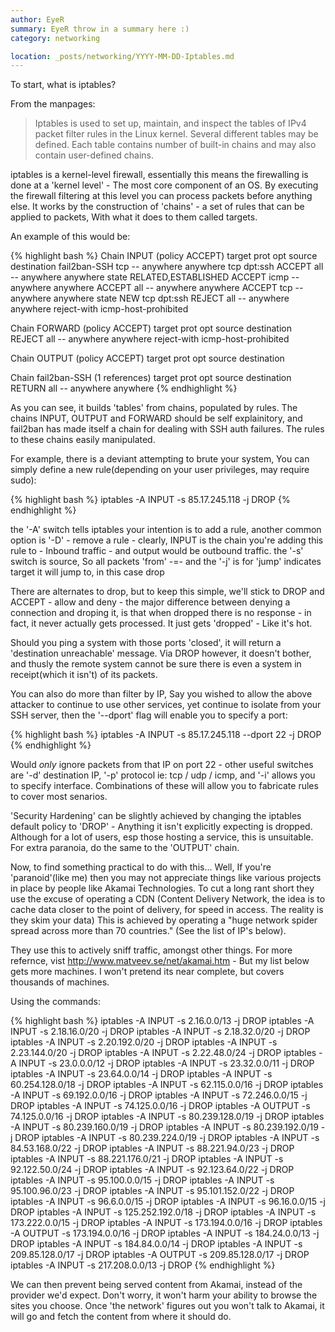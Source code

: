 ```yaml
---
author: EyeR
summary: EyeR throw in a summary here :)
category: networking

location: _posts/networking/YYYY-MM-DD-Iptables.md
---
```


To start, what is iptables?
 
From the manpages:
 
> Iptables is used to set up, maintain, and inspect the tables of IPv4 packet filter rules in the Linux kernel.  Several different tables may be defined. Each table contains number of built-in chains and may also contain user-defined chains.
 
iptables is a kernel-level firewall, essentially this means the firewalling is done at a 'kernel level' - The most core component of an OS. By executing the firewall filtering at this level you can process packets before anything else. It works by the construction of 'chains' - a set of rules that can be applied to packets, With what it does to them called targets.
 
An example of this would be:

{% highlight bash %}
Chain INPUT (policy ACCEPT)
	target     prot opt source               destination
	fail2ban-SSH  tcp  --  anywhere             anywhere            tcp dpt:ssh
	ACCEPT     all  --  anywhere             anywhere            state RELATED,ESTABLISHED
	ACCEPT     icmp --  anywhere             anywhere
	ACCEPT     all  --  anywhere             anywhere
	ACCEPT     tcp  --  anywhere             anywhere            state NEW tcp dpt:ssh
	REJECT     all  --  anywhere             anywhere            reject-with icmp-host-prohibited
 
Chain FORWARD (policy ACCEPT)
	target     prot opt source               destination
	REJECT     all  --  anywhere             anywhere            reject-with icmp-host-prohibited
 
Chain OUTPUT (policy ACCEPT)
	target     prot opt source               destination
 
Chain fail2ban-SSH (1 references)
	target     prot opt source               destination
	RETURN     all  --  anywhere             anywhere
{% endhighlight %}

As you can see, it builds 'tables' from chains, populated by rules.  The chains INPUT, OUTPUT and FORWARD should be self explainitory, and fail2ban has made itself a chain for dealing with SSH auth failures. The rules to these chains easily manipulated.
 
For example, there is a deviant attempting to brute your system, You can simply define a new rule(depending on your user privileges, may require sudo):

{% highlight bash %}
iptables -A INPUT -s 85.17.245.118 -j DROP
{% endhighlight %}

the '-A' switch tells iptables your intention is to add a rule, another common option is '-D' - remove a rule - clearly, INPUT is the chain you're adding this rule to - Inbound traffic - and output would be outbound traffic. the '-s' switch is source, So all packets 'from' -=- and the '-j' is for 'jump' indicates target it will jump to, in this case drop
 
There are alternates to drop, but to keep this simple, we'll stick to DROP and ACCEPT - allow and deny - the major difference between denying a connection and droping it, is that when dropped there is no response - in fact, it never actually gets processed. It just gets 'dropped' - Like it's hot.
 
Should you ping a system with those ports 'closed', it will return a 'destination unreachable' message. Via DROP however, it doesn't bother, and thusly the remote system cannot be sure there is even a system in receipt(which it isn't) of its packets.
 
You can also do more than filter by IP, Say you wished to allow the above attacker to continue to use other services, yet continue to isolate from your SSH server, then the '--dport' flag will enable you to specify a port:

{% highlight bash %}
iptables -A INPUT -s 85.17.245.118 --dport 22 -j DROP
{% endhighlight %}

Would *only* ignore packets from that IP on port 22 - other useful switches are '-d' destination IP, '-p' protocol ie: tcp  / udp  / icmp, and '-i' allows you to specify interface. Combinations of these will allow you to fabricate rules to cover most senarios.
 
'Security Hardening' can be slightly achieved by changing the iptables default policy to 'DROP' - Anything it isn't explicitly expecting is dropped. Although for a lot of users, esp those hosting a service, this is unsuitable. For extra paranoia, do the same to the 'OUTPUT' chain.

Now, to find something practical to do with this... Well, If you're 'paranoid'(like me) then you may not appreciate things like various projects in place by people like Akamai Technologies.  To cut a long rant short they use the excuse of operating a CDN (Content Delivery Network, the idea is to cache data closer to the point of delivery, for speed in access. The reality is they skim your data) This is achieved by operating a "huge network spider spread across more than 70 countries." (See the list of IP's below).

They use this to actively sniff traffic, amongst other things. For more refernce, vist http://www.matveev.se/net/akamai.htm - But my list below gets more machines. I won't pretend its near complete, but covers thousands of machines.
 
Using the commands:

{% highlight bash %}
iptables -A INPUT -s 2.16.0.0/13 -j DROP
iptables -A INPUT -s 2.18.16.0/20 -j DROP
iptables -A INPUT -s 2.18.32.0/20 -j DROP
iptables -A INPUT -s 2.20.192.0/20 -j DROP
iptables -A INPUT -s 2.23.144.0/20 -j DROP
iptables -A INPUT -s 2.22.48.0/24 -j DROP
iptables -A INPUT -s 23.0.0.0/12 -j DROP
iptables -A INPUT -s 23.32.0.0/11 -j DROP
iptables -A INPUT -s 23.64.0.0/14 -j DROP
iptables -A INPUT -s 60.254.128.0/18 -j DROP
iptables -A INPUT -s 62.115.0.0/16 -j DROP
iptables -A INPUT -s 69.192.0.0/16 -j DROP
iptables -A INPUT -s 72.246.0.0/15 -j DROP
iptables -A INPUT -s 74.125.0.0/16 -j DROP
iptables -A OUTPUT -s 74.125.0.0/16 -j DROP
iptables -A INPUT -s 80.239.128.0/19 -j DROP
iptables -A INPUT -s 80.239.160.0/19 -j DROP
iptables -A INPUT -s 80.239.192.0/19 -j DROP
iptables -A INPUT -s 80.239.224.0/19 -j DROP
iptables -A INPUT -s 84.53.168.0/22 -j DROP
iptables -A INPUT -s 88.221.94.0/23  -j DROP
iptables -A INPUT -s 88.221.176.0/21 -j DROP
iptables -A INPUT -s 92.122.50.0/24 -j DROP
iptables -A INPUT -s 92.123.64.0/22 -j DROP
iptables -A INPUT -s 95.100.0.0/15 -j DROP
iptables -A INPUT -s 95.100.96.0/23 -j DROP
iptables -A INPUT -s 95.101.152.0/22 -j DROP
iptables -A INPUT -s 96.6.0.0/15 -j DROP
iptables -A INPUT -s 96.16.0.0/15 -j DROP
iptables -A INPUT -s 125.252.192.0/18 -j DROP
iptables -A INPUT -s 173.222.0.0/15 -j DROP
iptables -A INPUT -s 173.194.0.0/16 -j DROP
iptables -A OUTPUT -s 173.194.0.0/16 -j DROP
iptables -A INPUT -s 184.24.0.0/13 -j DROP
iptables -A INPUT -s 184.84.0.0/14 -j DROP
iptables -A INPUT -s 209.85.128.0/17 -j DROP
iptables -A OUTPUT -s 209.85.128.0/17 -j DROP
iptables -A INPUT -s 217.208.0.0/13 -j DROP
{% endhighlight %}

We can then prevent being served content from Akamai, instead of the provider we'd expect. Don't worry, it won't harm your ability to browse the sites you choose. Once 'the network' figures out you won't talk to Akamai, it will go and fetch the content from where it should do.

